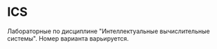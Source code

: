 # ICS
Лабораторные по дисциплине "Интеллектуальные вычислительные системы". Номер варианта варьируется.
